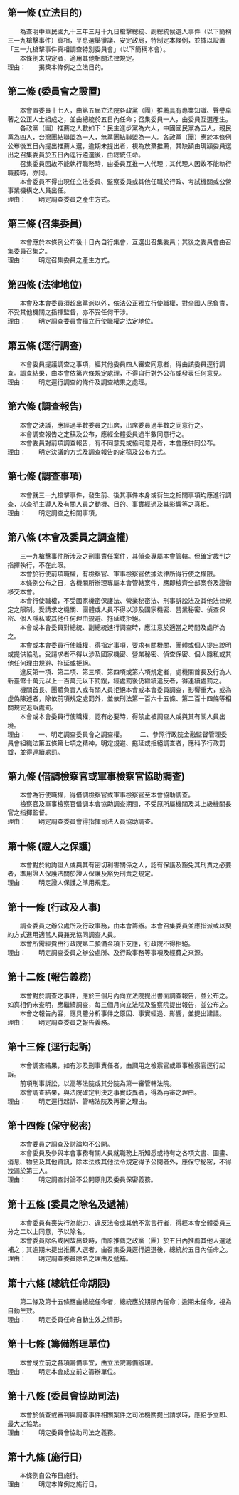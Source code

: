 第一條 (立法目的)
-----------------
　　為查明中華民國九十三年三月十九日槍擊總統、副總統候選人事件（以下簡稱三一九槍擊事件）真相，平息選舉爭議、安定政局，特制定本條例，並據以設置「三一九槍擊事件真相調查特別委員會」（以下簡稱本會）。  
　　本條例未規定者，適用其他相關法律規定。  
理由：　　揭櫫本條例之立法目的。

第二條 (委員會之設置)
---------------------
　　本會置委員十七人，由第五屆立法院各政黨（團）推薦具有專業知識、聲譽卓著之公正人士組成之，並由總統於五日內任命；召集委員一人，由委員互選產生。  
　　各政黨（團）推薦之人數如下：民主進步黨為六人，中國國民黨為五人，親民黨為四人，台灣團結聯盟為一人，無黨團結聯盟為一人。各政黨（團）應於本條例公布後五日內提出推薦人選，逾期未提出者，視為放棄推薦，其缺額由現額委員選出之召集委員於五日內逕行遴選後，由總統任命。  
　　召集委員因故不能執行職務時，由委員互推一人代理；其代理人因故不能執行職務時，亦同。  
　　本會委員不得由現任立法委員、監察委員或其他任職於行政、考試機關或公營事業機構之人員出任。  
理由：　　明定調查委員之產生方式。

第三條 (召集委員)
-----------------
　　本會應於本條例公布後十日內自行集會，互選出召集委員；其後之委員會由召集委員召集之。  
理由：　　明定召集委員之產生方式。

第四條 (法律地位)
-----------------
　　本會及本會委員須超出黨派以外，依法公正獨立行使職權，對全國人民負責，不受其他機關之指揮監督，亦不受任何干涉。  
理由：　　明定調查委員會獨立行使職權之法定地位。

第五條 (逕行調查)
-----------------
　　本會委員提議調查之事項，經其他委員四人審查同意者，得由該委員逕行調查。調查結果，由本會依第六條規定處理，不得自行對外公布或發表任何意見。  
理由：　　明定逕行調查的條件及調查結果之處理。

第六條 (調查報告)
-----------------
　　本會之決議，應經過半數委員之出席，出席委員過半數之同意行之。  
　　本會調查報告之定稿及公布，應經全體委員過半數同意行之。  
　　本會委員對前項調查報告，有不同意見或協同意見者，本會應併同公布。  
理由：　　明定決議的方式及調查報告的定稿及公布方式。

第七條 (調查事項)
-----------------
　　本會就三一九槍擊事件，發生前、後其事件本身或衍生之相關事項均應進行調查，以查明主導人及有關人員之動機、目的、事實經過及其影響等之真相。  
理由：　　明定調查之相關事項。

第八條 (本會及委員之調查權)
---------------------------
　　三一九槍擊事件所涉及之刑事責任案件，其偵查專屬本會管轄。但確定裁判之指揮執行，不在此限。  
　　本會於行使前項職權，有檢察官、軍事檢察官依據法律所得行使之權限。  
　　本條例公布之日，各機關所辦理專屬本會管轄案件，應即檢齊全部案卷及證物移交本會。  
　　本會行使職權，不受國家機密保護法、營業秘密法、刑事訴訟法及其他法律規定之限制。受請求之機關、團體或人員不得以涉及國家機密、營業秘密、偵查保密、個人隱私或其他任何理由規避、拖延或拒絕。  
　　本會或本會委員對總統、副總統進行調查時，應注意於適當之時間及處所為之。  
　　本會或本會委員行使職權，得指定事項，要求有關機關、團體或個人提出說明或提供協助。受請求者不得以涉及國家機密、營業秘密、偵查保密、個人隱私或其他任何理由規避、拖延或拒絕。  
　　違反第一項、第二項、第三項、第四項或第六項規定者，處機關首長及行為人新臺幣十萬元以上一百萬元以下罰鍰，經處罰後仍繼續違反者，得連續處罰之。  
　　機關首長、團體負責人或有關人員拒絕本會或本會委員調查，影響重大，或為虛偽陳述者，除依前項規定處罰外，並依刑法第一百六十五條、第二百十四條等相關規定追訴處罰。  
　　本會或本會委員行使職權，認有必要時，得禁止被調查人或與其有關人員出境。  
理由：　　一、明定調查委員會之調查權。
　　二、參照行政院金融監督管理委員會組織法第五條第七項之精神，明定規避、拖延或拒絕調查者，應科予行政罰鍰，並得連續處罰。

第九條 (借調檢察官或軍事檢察官協助調查)
---------------------------------------
　　本會為行使職權，得借調檢察官或軍事檢察官至本會協助調查。  
　　檢察官及軍事檢察官借調本會協助調查期間，不受原所屬機關及其上級機關長官之指揮監督。  
理由：　　明定調查委員會得指揮司法人員協助調查。

第十條 (證人之保護)
-------------------
　　本會對於約詢證人或與其有密切利害關係之人，認有保護及豁免其刑責之必要者，準用證人保護法關於證人保護及豁免刑責之規定。  
理由：　　明定證人保護之準用規定。

第十一條 (行政及人事)
---------------------
　　調查委員之辦公處所及行政事務，由本會籌辦。本會召集委員並應指派或以契約方式進用適當人員兼充協同調查人員。  
　　本會所需經費由行政院第二預備金項下支應，行政院不得拒絕。  
理由：　　明定調查委員之辦公處所、及行政事務等事項及經費之來源。

第十二條 (報告義務)
-------------------
　　本會對於調查之事件，應於三個月內向立法院提出書面調查報告，並公布之。如真相仍未查明，應繼續調查，每三個月向立法院及監察院提出報告，並公布之。  
　　本會之報告內容，應具體分析事件之原因、事實經過、影響，並提出建議。  
理由：　　明定調查委員之報告義務。

第十三條 (逕行起訴)
-------------------
　　本會調查結果，如有涉及刑事責任者，由調用之檢察官或軍事檢察官逕行起訴。  
　　前項刑事訴訟，以高等法院或其分院為第一審管轄法院。  
　　本會調查結果，與法院確定判決之事實歧異者，得為再審之理由。  
理由：　　明定逕行起訴、管轄法院及再審之理由。

第十四條 (保守秘密)
-------------------
　　本會委員之調查及討論均不公開。  
　　本會委員及參與本會事務有關人員就職務上所知悉或持有之各項文書、圖畫、消息、物品及其他資訊，除本法或其他法令規定得予公開者外，應保守秘密，不得洩漏於第三人。  
理由：　　明定調查討論不公開原則及委員保密義務。

第十五條 (委員之除名及遞補)
---------------------------
　　本會委員有喪失行為能力、違反法令或其他不當言行者，得經本會全體委員三分之二以上同意，予以除名。  
　　本會委員除名或因故出缺時，由原推薦之政黨（團）於五日內推薦其他人選遞補之；其逾期未提出推薦人選者，由召集委員逕行遴選後，總統於五日內任命之。  
理由：　　明定調查委員除名之理由及遞補。

第十六條 (總統任命期限)
-----------------------
　　第二條及第十五條應由總統任命者，總統應於期限內任命；逾期未任命，視為自動生效。  
理由：　　明定委員任命自動生效之情形。

第十七條 (籌備辦理單位)
-----------------------
　　本會成立前之各項籌備事宜，由立法院籌備辦理。  
理由：　　明定本會成立前之籌辦單位。

第十八條 (委員會協助司法)
-------------------------
　　本會於偵查或審判與調查事件相關案件之司法機關提出請求時，應給予立即、最大之協助。  
理由：　　明定委員會協助司法之義務。

第十九條 (施行日)
-----------------
　　本條例自公布日施行。  
理由：　　明定本條例之施行日。